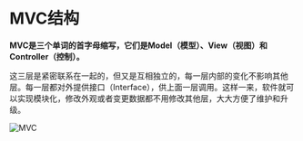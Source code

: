 # MVC结构

**MVC是三个单词的首字母缩写，它们是Model（模型）、View（视图）和Controller（控制）。**

这三层是紧密联系在一起的，但又是互相独立的，每一层内部的变化不影响其他层。每一层都对外提供接口（Interface），供上面一层调用。这样一来，软件就可以实现模块化，修改外观或者变更数据都不用修改其他层，大大方便了维护和升级。

![MVC](/Users/touitsuchou/Documents/workspace/banyuan/课件/前端/img/MVC.jpg)

